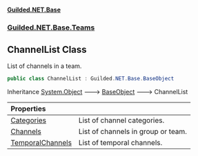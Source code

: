 #### [Guilded.NET.Base](Guilded_NET_Base.md 'Guilded.NET.Base')
### [Guilded.NET.Base.Teams](Guilded_NET_Base.md#Guilded_NET_Base_Teams 'Guilded.NET.Base.Teams')
## ChannelList Class
List of channels in a team.  
```csharp
public class ChannelList : Guilded.NET.Base.BaseObject
```

Inheritance [System.Object](https://docs.microsoft.com/en-us/dotnet/api/System.Object 'System.Object') &#129106; [BaseObject](BaseObject.md 'Guilded.NET.Base.BaseObject') &#129106; ChannelList  

| Properties | |
| :--- | :--- |
| [Categories](ChannelList_Categories.md 'Guilded.NET.Base.Teams.ChannelList.Categories') | List of channel categories.<br/> |
| [Channels](ChannelList_Channels.md 'Guilded.NET.Base.Teams.ChannelList.Channels') | List of channels in group or team.<br/> |
| [TemporalChannels](ChannelList_TemporalChannels.md 'Guilded.NET.Base.Teams.ChannelList.TemporalChannels') | List of temporal channels.<br/> |
